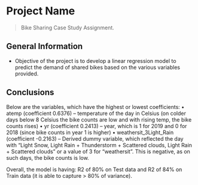 # Project Name
> Bike Sharing Case Study Assignment.

## General Information
- Objective of the project is to develop a linear regression model to predict the demand of shared bikes based on the various variables provided. 


## Conclusions
Below are the variables, which have the highest or lowest coefficients: 
• atemp (coefficient 0.6376) – temperature of the day in Celsius (on colder days below 8 Celsius the bike counts are low and with rising temp, the bike counts rises) 
• yr (coefficient 0.2413) – year, which is 1 for 2019 and 0 for 2018 (since bike counts in year 1 is higher) 
• weathersit_3Light_Rain (coefficient -0.2163) – Derived dummy variable, which reflected the day with “Light Snow, Light Rain + Thunderstorm + Scattered clouds, Light Rain + Scattered clouds” or a value of 3 for “weathersit”. This is negative, as on such days, the bike counts is low.

Overall, the model is having: R2 of 80% on Test data and R2 of 84% on Train data (it is able to capture > 80% of variance).
